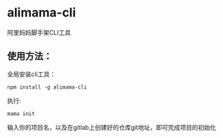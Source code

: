 # alimama-cli
阿里妈妈脚手架CLI工具

## 使用方法：

全局安装cli工具：

    npm install -g alimama-cli

执行:

    mama init

输入你的项目名，以及在gitlab上创建好的仓库git地址，即可完成项目的初始化

